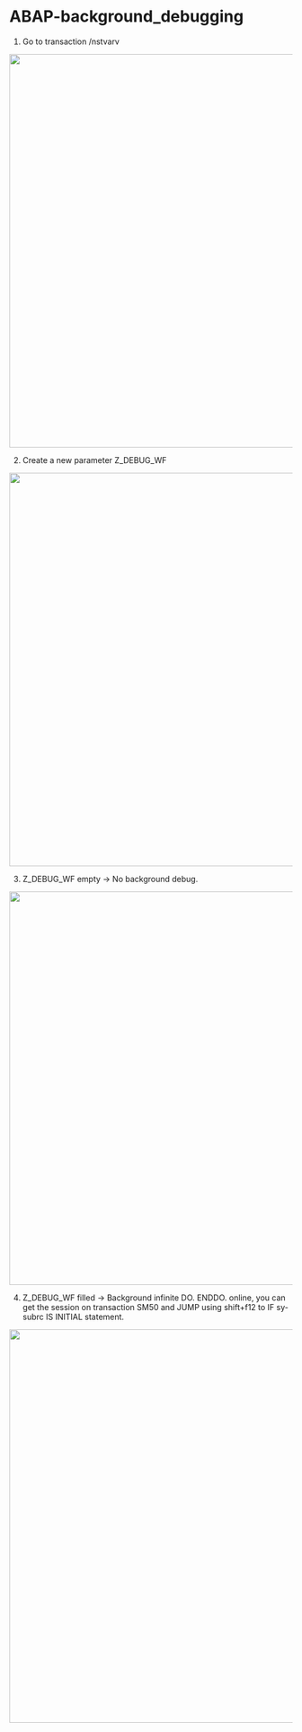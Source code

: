 # ABAP-background_debugging
1) Go to transaction /nstvarv

<div align="center">
<img src="https://user-images.githubusercontent.com/27222015/200888104-8be2aae1-fd2b-4b47-b406-e0629186b96c.png" width="700px" />
</div>

2) Create a new parameter Z_DEBUG_WF

<div align="center">
<img src="https://user-images.githubusercontent.com/27222015/200887564-d1a9e7dc-0538-4e75-bb26-5d94d6e62cf1.png" width="700px" />
</div>

3) Z_DEBUG_WF empty  -> No background debug. 

<div align="center">
<img src="https://user-images.githubusercontent.com/27222015/200888715-4ab08e27-9510-4c79-ba97-fd5262a726b8.png" width="700px" />
</div>

4) Z_DEBUG_WF filled -> Background infinite DO. ENDDO. online, you can get the session on transaction SM50 and JUMP using shift+f12 to IF sy-subrc IS INITIAL statement.

<div align="center">
<img src="https://user-images.githubusercontent.com/27222015/200887564-d1a9e7dc-0538-4e75-bb26-5d94d6e62cf1.png" width="700px" />
</div>
